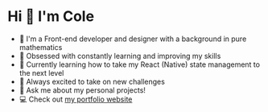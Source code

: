 # Hi 👋 I'm Cole

- 🔭 I'm a Front-end developer and designer with a background in pure mathematics
- 🚀 Obsessed with constantly learning and improving my skills
- 🌱 Currently learning how to take my React (Native) state management to the next level
- 🧗 Always excited to take on new challenges
- 💬 Ask me about my personal projects!
- 💻 Check out [my portfolio website](https://colecharb.com)
